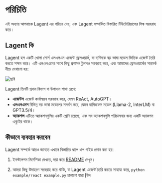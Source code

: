 # পরিচিতি

এই অধ্যায় আপনাকে Lagent এর পরিচয় দেয়, এবং Lagent সম্পর্কিত বিস্তারিত টিউটোরিয়ালের লিঙ্ক সরবরাহ করে।

## Lagent কি

Lagent হল একটি খোলা সোর্স এলএলএম এজেন্ট ফ্রেমওয়ার্ক, যা ব্যক্তিকে বড় ভাষা মডেল ভিত্তিক এজেন্ট তৈরি করতে সক্ষম করে। এটি এলএলএমের সাথে কিছু প্রশাসন টুলসও সরবরাহ করে, এবং আমাদের ফ্রেমওয়ার্কের সারমর্ক নীচে দেখানো হয়:

![ছবি](https://github.com/InternLM/lagent/assets/24351120/e104171e-4baf-43b3-8e6d-90cff1b298b6)

Lagent তিনটি প্রধান বিভাগ বা উপাদান শাখা রেখে:

- **এজেন্টস** এজেন্ট কার্যান্বয়ন সরবরাহ করে, যেমন ReAct, AutoGPT।
- **এলএলএমস** বিভিন্ন বড় ভাষা মডেলের সমর্থন করে, যেমন হাগিংফেস মডেল (Llama-2, InterLM) বা GPT3.5/4।
- **অ্যাকশন্স** এটিতে অ্যাকশনগুলির একটি শ্রেণি রয়েছে, এবং সব অ্যাকশনগুলি পরিচালনার জন্য একটি অ্যাকশন এক্যুটর থাকে।

## কীভাবে ব্যবহার করবেন

Lagent সম্পর্কে আরও জানতে এখানে বিস্তারিত ধাপে ধাপ গাইড প্রদান করা হয়:

1. ইনস্টলেশন নির্দেশিকা দেখতে, দয়া করে [README](lagent/blob/main/README_in_beng.md) দেখুন।

2. আমরা কিছু উদাহরণ সরবরাহ করে থাকি, যা Lagent এজেন্ট তৈরি করতে সাহায্য করে, `python example/react example.py` চালানো দ্বারা [উদ
